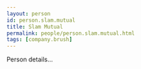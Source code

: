 ```yaml
---
layout: person
id: person.slam.mutual
title: Slam Mutual
permalink: people/person.slam.mutual.html
tags: [company.brush]
---
```


Person details...
